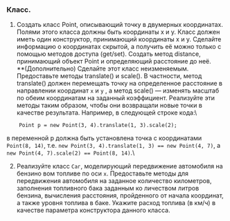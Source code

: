 ### Класс.

1. Создать класс Point, описывающий точку в двумерных
координатах. Полями этого класса должны быть координаты x и y.
Класс должен иметь один конструктор, принимающий координаты
x и y. Сделайте информацию о координатах скрытой, а получить её
можно только с помощью методов доступа (get/set).
Создать метод distance, принимающий объект Point и определяющий расстояние до неё.\
**(Дополнительно) Сделайте этот класс неизменяемым.
Предоставьте методы translate() и scale().
В частности, метод translate() должен перемещать точку на определенное расстояние
в направлении координат `х` и `у` , а метод scale() — изменять масштаб
по обеим координатам на заданный коэффициент.
Реализуйте эти методы таким образом, чтобы они возвращали новые точки в качестве результата.
Например, в следующей строке кода:\
```
    Point р = new Point(3, 4).translate(1, 3).scale(2);
```
в переменной р должна быть установлена точка с координатами `Point(8, 14)`,
т.е. `new Point(3, 4).translate(1, 3) == new Point(4, 7)`,
а `new Point(4, 7).scale(2) == Point(8, 14)`.\

2. Реализуйте класс `Саг`, моделирующий передвижение автомобиля на бензино­
вом топливе по оси `х`. Предоставьте методы для передвижения автомобиля на
заданное количество километров, заполнения топливного бака заданным ко­
личеством литров бензина, вычисления расстояния, пройденного от начала
координат, а также уровня топлива в баке. Укажите расход топлива (в км/ч)
в качестве параметра конструктора данного класса.